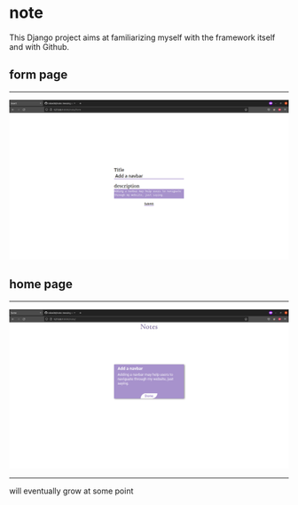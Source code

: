 # note
This Django project aims at familiarizing myself with the framework itself and with Github.
## form page
<hr/>
<img src="note_project/img/form.png">

## home page
<hr/>
<img src="note_project/img/home.png">

<hr>
will eventually grow at some point
